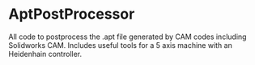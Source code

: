 # AptPostProcessor
All code to postprocess the .apt file generated by CAM codes including Solidworks CAM.  Includes useful tools for a 5 axis machine with an Heidenhain controller.
